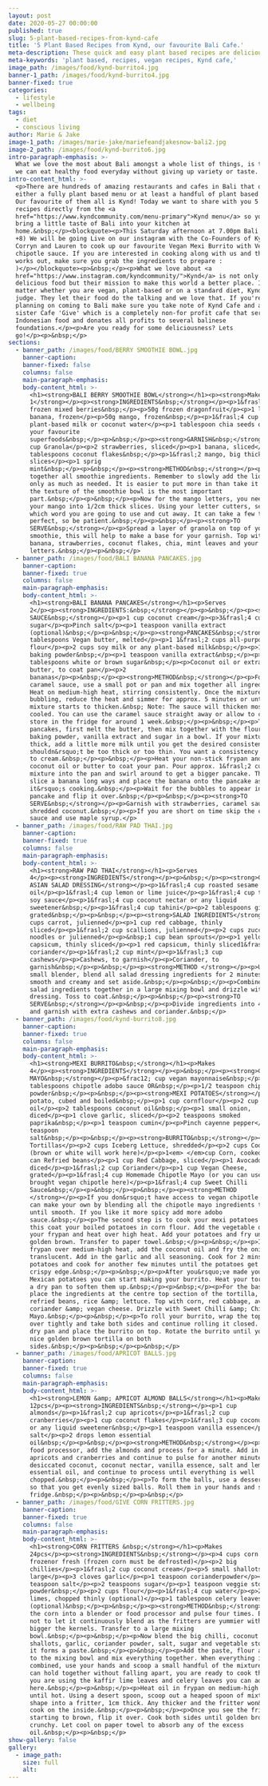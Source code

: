 ```yaml
---
layout: post
date: 2020-05-27 00:00:00
published: true
slug: 5-plant-based-recipes-from-kynd-cafe
title: '5 Plant Based Recipes from Kynd, our favourite Bali Cafe.'
meta-description: These quick and easy plant based recipes are delicious and
meta-keywords: 'plant based, recipes, vegan recipes, Kynd cafe,'
image_path: /images/food/kynd-burrito4.jpg
banner-1_path: /images/food/kynd-burrito4.jpg
banner-fixed: true
categories:
  - lifestyle
  - wellbeing
tags:
  - diet
  - conscious living
author: Marie & Jake
image-1_path: /images/marie-jake/mariefeandjakesnow-bali2.jpg
image-2_path: /images/food/kynd-burrito6.jpg
intro-paragraph-emphasis: >-
  What we love the most about Bali amongst a whole list of things, is the fact
  we can eat healthy food everyday without giving up variety or taste.
intro-content_html: >-
  <p>There are hundreds of amazing restaurants and cafes in Bali that offer
  either a fully plant based menu or at least a handful of plant based options.
  Our favourite of them all is Kynd! Today we want to share with you 5 easy
  recipes directly from the <a
  href="https://www.kyndcommunity.com/menu-primary">Kynd menu</a> so you can
  bring a little taste of Bali into your kitchen at
  home.&nbsp;</p><blockquote><p>This Saturday afternoon at 7.00pm Bali time (GMT
  +8) We will be going Live on our instagram with the Co-Founders of Kynd,
  Corryn and Lauren to cook up our favourite Vegan Mexi Burrito with Vegan
  chipotle sauce. If you are interested in cooking along with us and the timing
  works out, make sure you grab the ingredients to prepare :
  )</p></blockquote><p>&nbsp;</p><p>What we love about <a
  href="https://www.instagram.com/kyndcommunity/">Kynd</a> is not only their
  delicious food but their mission to make this world a better place. It doesn't
  matter whether you are vegan, plant-based or on a standard diet, Kynd does not
  judge. They let their food do the talking and we love that. If you're ever
  planning on coming to Bali make sure you take note of Kynd Cafe and also their
  sister Cafe 'Give' which is a completely non-for profit cafe that serves local
  Indonesian food and donates all profits to several balinese
  foundations.</p><p>Are you ready for some deliciousness? Lets
  go!</p><p>&nbsp;</p>
sections:
  - banner_path: /images/food/BERRY SMOOTHIE BOWL.jpg
    banner-caption:
    banner-fixed: false
    columns: false
    main-paragraph-emphasis:
    body-content_html: >-
      <h1><strong>BALI BERRY SMOOTHIE BOWL</strong></h1><p><strong>Makes
      1</strong></p><p><strong>INGREDIENTS&nbsp;</strong></p><p>1&frasl;2 cup
      frozen mixed berries&nbsp;</p><p>50g frozen dragonfruit</p><p>1 large
      banana, frozen</p><p>50g mango, frozen&nbsp;</p><p>1&frasl;4 cup
      plant-based milk or coconut water</p><p>1 tablespoon chia seeds or any of
      your favourite
      superfoods&nbsp;</p><p>&nbsp;</p><p><strong>GARNISH&nbsp;</strong></p><p>1&frasl;2
      cup Granola</p><p>2 strawberries, sliced</p><p>1 banana, sliced</p><p>1
      tablespoons coconut flakes&nbsp;</p><p>1&frasl;2 mango, big thick
      slices</p><p>1 sprig
      mint&nbsp;</p><p>&nbsp;</p><p><strong>METHOD&nbsp;</strong></p><p>Blend
      together all smoothie ingredients. Remember to slowly add the liquid and
      only as much as needed. It is easier to put more in than take it out, and
      the texture of the smoothie bowl is the most important
      part.&nbsp;</p><p>&nbsp;</p><p>Now for the mango letters, you need to cut
      your mango into 1/2cm thick slices. Using your letter cutters, select
      which word you are going to use and cut away. It can take a few times to
      perfect, so be patient.&nbsp;</p><p>&nbsp;</p><p><strong>TO
      SERVE&nbsp;</strong></p><p>Spread a layer of granola on top of your
      smoothie, this will help to make a base for your garnish. Top with sliced
      banana, strawberries, coconut flakes, chia, mint leaves and your mango
      letters.&nbsp;</p><p>&nbsp;</p>
  - banner_path: /images/food/BALI BANANA PANCAKES.jpg
    banner-caption:
    banner-fixed: true
    columns: false
    main-paragraph-emphasis:
    body-content_html: >-
      <h1><strong>BALI BANANA PANCAKES</strong></h1><p>Serves
      2</p><p><strong>INGREDIENTS:&nbsp;</strong></p><p>&nbsp;</p><p><strong>CARAMEL
      SAUCE&nbsp;</strong></p><p>1 cup coconut cream</p><p>3&frasl;4 cup brown
      sugar</p><p>Pinch salt</p><p>1 teaspoon vanilla extract
      (optional)&nbsp;</p><p>&nbsp;</p><p><strong>PANCAKES&nbsp;</strong></p><p>2
      tablespoons Vegan butter, melted</p><p>1 1&frasl;2 cups all-purpose
      flour</p><p>2 cups soy milk or any plant-based milk&nbsp;</p><p>1 teaspoon
      baking powder&nbsp;</p><p>1 teaspoon vanilla extract&nbsp;</p><p>2.5
      tablespoons white or brown sugar&nbsp;</p><p>Coconut oil or extra Vegan
      butter, to coat pan</p><p>2
      bananas</p><p>&nbsp;</p><p><strong>METHOD&nbsp;</strong></p><p>For the
      caramel sauce, use a small pot or pan and mix together all ingredients.
      Heat on medium-high heat, stirring consistently. Once the mixture is
      bubbling, reduce the heat and simmer for approx. 5 minutes or until the
      mixture starts to thicken.&nbsp; Note: The sauce will thicken most when
      cooled. You can use the caramel sauce straight away or allow to cool and
      store in the fridge for around 1 week.&nbsp;</p><p>&nbsp;</p><p>To make
      pancakes, first melt the butter, then mix together with the flour, milk,
      baking powder, vanilla extract and sugar in a bowl. If your mixture is too
      thick, add a little more milk until you get the desired consistency. It
      shouldn&rsquo;t be too thick or too thin. You want a consistency similar
      to cream.&nbsp;</p><p>&nbsp;</p><p>Heat your non-stick frypan and use
      coconut oil or butter to coat your pan. Pour approx. 1&frasl;2 cup of the
      mixture into the pan and swirl around to get a bigger pancake. Thinly
      slice a banana long ways and place the banana onto the pancake as
      it&rsquo;s cooking.&nbsp;</p><p>Wait for the bubbles to appear in the
      pancake and flip it over.&nbsp;</p><p>&nbsp;</p><p><strong>TO
      SERVE&nbsp;</strong></p><p>Garnish with strawberries, caramel sauce and
      shredded coconut.&nbsp;</p><p>If you are short on time skip the caramel
      sauce and use maple syrup.</p>
  - banner_path: /images/food/RAW PAD THAI.jpg
    banner-caption:
    banner-fixed: true
    columns: false
    main-paragraph-emphasis:
    body-content_html: >-
      <h1><strong>RAW PAD THAI</strong></h1><p>Serves
      4</p><p><strong>INGREDIENTS</strong></p><p>&nbsp;</p><p><strong>CREAMY
      ASIAN SALAD DRESSING</strong></p><p>1&frasl;4 cup roasted sesame
      oil</p><p>1&frasl;4 cup lemon or lime juice</p><p>1&frasl;4 cup tamari or
      soy sauce</p><p>1&frasl;4 cup coconut nectar or any liquid
      sweetener&nbsp;</p><p>1&frasl;4 cup tahini</p><p>2 tablespoons ginger,
      grated&nbsp;</p><p>&nbsp;</p><p><strong>SALAD INGREDIENTS</strong></p><p>2
      cups carrot, julienned</p><p>1 cup red cabbage, thinly
      sliced</p><p>1&frasl;2 cup scallions, julienned</p><p>2 cups zucchini,
      noodles or julienned</p><p>&nbsp;1 cup bean sprouts</p><p>1 yellow
      capsicum, thinly sliced</p><p>1 red capsicum, thinly sliced1&frasl;2 cup
      coriander</p><p>1&frasl;2 cup mint</p><p>1&frasl;3 cup
      cashews</p><p>Cashews, to garnish</p><p>Coriander, to
      garnish&nbsp;</p><p>&nbsp;</p><p><strong>METHOD </strong></p><p>Using a
      small blender, blend all salad dressing ingredients for 2 minutes until
      smooth and creamy and set aside.&nbsp;</p><p>&nbsp;</p><p>Combine all
      salad ingredients together in a large mixing bowl and drizzle with the
      dressing. Toss to coat.&nbsp;</p><p>&nbsp;</p><p><strong>TO
      SERVE&nbsp;</strong></p><p>&nbsp;</p><p>Divide ingredients into 4 bowls
      and garnish with extra cashews and coriander.&nbsp;</p>
  - banner_path: /images/food/kynd-burrito8.jpg
    banner-caption:
    banner-fixed: true
    columns: false
    main-paragraph-emphasis:
    body-content_html: >-
      <h1><strong>MEXI BURRITO&nbsp;</strong></h1><p>Makes
      4</p><p><strong>INGREDIENTS</strong></p><p>&nbsp;</p><p><strong>CHIPOTLE
      MAYO&nbsp;</strong></p><p>&frac12; cup vegan mayonnaise&nbsp;</p><p>2
      tablespoons chipotle adobo sauce OR&nbsp;</p><p>1/2 teaspoon chipotle
      powder&nbsp;</p><p>&nbsp;</p><p><strong>MEXI POTATOES</strong></p><p>400g
      potato, cubed and boiled&nbsp;</p><p>1 cup cornflour</p><p>2 cup frying
      oil</p><p>2 tablespoons coconut oil&nbsp;</p><p>1 small onion,
      diced</p><p>1 clove garlic, sliced</p><p>2 teaspoons smoked
      paprika&nbsp;</p><p>1 teaspoon cumin</p><p>Pinch cayenne pepper</p><p>1
      teaspoon
      salt&nbsp;</p><p>&nbsp;</p><p><strong>BURRITO&nbsp;</strong></p><p>4
      Tortillas</p><p>2 cups Iceberg Lettuce, shredded</p><p>2 cups Cooked Rice
      (brown or white will work here)</p><p>1<em> </em>cup Corn, cooked</p><p>1
      can Refried beans</p><p>1 cup Red Cabbage, sliced</p><p>1 Avocado,
      diced</p><p>1&frasl;2 cup Coriander</p><p>1 cup Vegan Cheese,
      grated</p><p>1&frasl;4 cup Homemade Chipotle Mayo (or you can use a store
      brought vegan chipotle here)</p><p>1&frasl;4 cup Sweet Chilli
      Sauce&nbsp;</p><p>&nbsp;</p><p>&nbsp;</p><p><strong>METHOD
      </strong></p><p>If you don&rsquo;t have access to vegan chipotle mayo, you
      can make your own by blending all the chipotle mayo ingredients together
      until smooth. If you like it more spicy add more adobo
      sauce.&nbsp;</p><p>The second step is to cook your mexi potatoes to do
      this coat your boiled potatoes in corn flour. Add the vegetable oil to
      your frypan and heat over high heat. Add your potatoes and fry until
      golden brown. Transfer to paper towel.&nbsp;</p><p>&nbsp;</p><p>In another
      frypan over medium-high heat, add the coconut oil and fry the onions until
      translucent. Add in the garlic and all seasoning. Cook for 2 mins. Add the
      potatoes and cook for another few minutes until the potatoes get a nice
      crispy edge.&nbsp;</p><p>&nbsp;</p><p>After you&rsquo;ve made your crispy
      Mexican potatoes you can start making your burrito. Heat your tortillas on
      a dry pan to soften them up.&nbsp;</p><p>&nbsp;</p><p>For the base layer,
      place the ingredients at the centre top section of the tortilla, add your
      refried beans, rice &amp; lettuce. Top with corn, red cabbage, avocado,
      coriander &amp; vegan cheese. Drizzle with Sweet Chilli &amp; Chipotle
      Mayo.&nbsp;</p><p>&nbsp;</p><p>To roll your burrito, wrap the top edge
      over tightly and take both sides and continue rolling it closed. Heat your
      dry pan and place the burrito on top. Rotate the burrito until you get a
      nice golden brown tortilla on both
      sides.&nbsp;</p><p>&nbsp;</p><p>&nbsp;</p>
  - banner_path: /images/food/APRICOT BALLS.jpg
    banner-caption:
    banner-fixed: true
    columns: false
    main-paragraph-emphasis:
    body-content_html: >-
      <h1><strong>LEMON &amp; APRICOT ALMOND BALLS</strong></h1><p>Makes
      12pcs</p><p><strong>INGREDIENTS&nbsp;</strong></p><p>1 cup
      almonds</p><p>1&frasl;2 cup apricots</p><p>1&frasl;2 cup
      cranberries</p><p>1 cup coconut flakes</p><p>1&frasl;3 cup coconut nectar
      or any liquid sweetener&nbsp;</p><p>1 teaspoon vanilla essence</p><p>Pinch
      salt</p><p>2 drops lemon essential
      oil&nbsp;</p><p>&nbsp;</p><p><strong>METHOD&nbsp;</strong></p><p>Using a
      food processor, add the almonds and process for a minute. Add in the
      apricots and cranberries and continue to pulse for another minute. Add the
      desiccated coconut, coconut nectar, vanilla essence, salt and lemon
      essential oil, and continue to process until everything is well
      chopped.&nbsp;</p><p>&nbsp;</p><p>To form the balls, use a dessert spoon
      so that you get evenly sized balls. Roll them in your hands and set in the
      fridge.&nbsp;</p><p>&nbsp;</p><p>&nbsp;</p>
  - banner_path: /images/food/GIVE CORN FRITTERS.jpg
    banner-caption:
    banner-fixed: true
    columns: false
    main-paragraph-emphasis:
    body-content_html: >-
      <h1><strong>CORN FRITTERS &nbsp;</strong></h1><p>Makes
      24pcs</p><p><strong>INGREDIENTS&nbsp;</strong></p><p>4 cups corn kernels,
      frozenor fresh (frozen corn must be defrosted)</p><p>2 big
      chillies</p><p>1&frasl;2 cup coconut cream</p><p>5 small shallots or 1
      large</p><p>3 cloves garlic</p><p>1 teaspoon corianderpowder</p><p>1
      teaspoon salt</p><p>2 teaspoons sugar</p><p>1 teaspoon veggie stock
      powder&nbsp;</p><p>2 cups flour</p><p>1&frasl;4 cup water</p><p>2 kaffir
      limes, chopped thinly (optional)</p><p>1 tablespoon celery leaves, chopped
      (optional)&nbsp;</p><p>&nbsp;</p><p><strong>METHOD&nbsp;</strong></p><p>Place
      the corn into a blender or food processor and pulse four times. Be sure
      not to let it continuously blend as the fritters are yummier with the
      bigger the kernels. Transfer to a large mixing
      bowl.&nbsp;</p><p>&nbsp;</p><p>Now blend the big chilli, coconut cream,
      shallots, garlic, coriander powder, salt, sugar and vegetable stock until
      it forms a paste.&nbsp;</p><p>&nbsp;</p><p>Add the paste, flour and water
      to the mixing bowl and mix everything together. When everything is well
      combined, use your hands and scoop a small handful of the mixture. If it
      can hold together without falling apart, you are ready to cook them. If
      you are using the kaffir lime leaves and celery leaves you can add them
      here.&nbsp;</p><p>&nbsp;</p><p>Heat oil in frypan on medium-high heat
      until hot. Using a desert spoon, scoop out a heaped spoon of mixture and
      shape into a fritter, 1cm thick. Any thicker and the fritter won&rsquo;t
      cook on the inside.&nbsp;</p><p>&nbsp;</p><p>Once you see the fritter
      starting to brown, flip it over. Cook both sides until golden brown and
      crunchy. Let cool on paper towel to absorb any of the excess
      oil.&nbsp;</p><p>&nbsp;</p>
show-gallery: false
gallery:
  - image_path:
    size: full
    alt:
---
```


